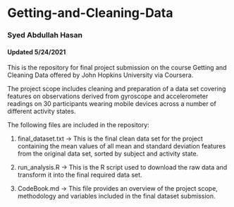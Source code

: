 # Getting-and-Cleaning-Data
### Syed Abdullah Hasan
#### Updated 5/24/2021

This is the repository for final project submission on the course Getting and Cleaning Data offered by John Hopkins University via Coursera.

The project scope includes cleaning and preparation of a data set covering features on observations derived from gyroscope and accelerometer readings on 30 participants wearing mobile devices across a number of different activity states.

The following files are included in the repository:

1. final_dataset.txt -> This is the final clean data set for the project containing the mean values of all mean and standard deviation features from the original data set, sorted by subject and activity state.

2. run_analysis.R -> This is the R script used to download the raw data and transform it into the final required data set.

3. CodeBook.md -> This file provides an overview of the project scope, methodology and variables included in the final dataset submission.
